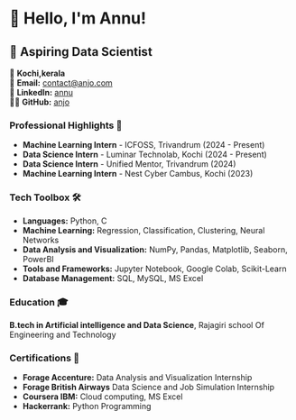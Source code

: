 # 👋 Hello, I'm Annu!

## 🚀 Aspiring Data Scientist 

📍 **Kochi,kerala**  
📧 **Email:** [contact@anjo.com](mailto:annulijo9@gmail.com)  
🔗 **LinkedIn:** [annu](https://www.linkedin.com/in/annu-lijo-265518256/)  
👨‍💻 **GitHub:** [anjo](https://github.com/Annulijo)

### Professional Highlights 🌟
- **Machine Learning Intern** - ICFOSS, Trivandrum (2024 - Present)
- **Data Science Intern** - Luminar Technolab, Kochi (2024 - Present)
- **Data Science Intern** - Unified Mentor, Trivandrum (2024)
- **Machine Learning Intern** - Nest Cyber Cambus, Kochi (2023)

### Tech Toolbox 🛠️
- **Languages:** Python, C
- **Machine Learning:** Regression, Classification, Clustering, Neural Networks
- **Data Analysis and Visualization:** NumPy, Pandas, Matplotlib, Seaborn, PowerBI
- **Tools and Frameworks:** Jupyter Notebook, Google Colab, Scikit-Learn
- **Database Management:** SQL, MySQL, MS Excel

### Education 🎓
**B.tech in Artificial intelligence and Data Science**, Rajagiri school Of Engineering and Technology

### Certifications 📜
- **Forage Accenture:** Data Analysis and Visualization Internship
- **Forage British Airways**  Data Science and Job Simulation Internship
- **Coursera IBM:** Cloud computing, MS Excel
- **Hackerrank:** Python Programming


